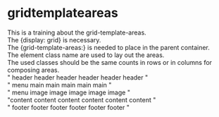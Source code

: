 # gridtemplateareas
This is a training about the grid-template-areas.<br>
The {display: grid} is necessary.<br>
The {grid-template-areas:} is needed to place in the parent container.<br> 
The element class name are used to lay out the areas.<br>
The used classes should be the same counts in rows or in columns for composing areas.<br>
" header  header  header  header  header  header "<br>
"  menu    main    main    main    main    main  "<br>
"  menu    image   image   image   image   image "<br>
"content content content content content content "<br>
" footer  footer  footer  footer  footer  footer "<br>
